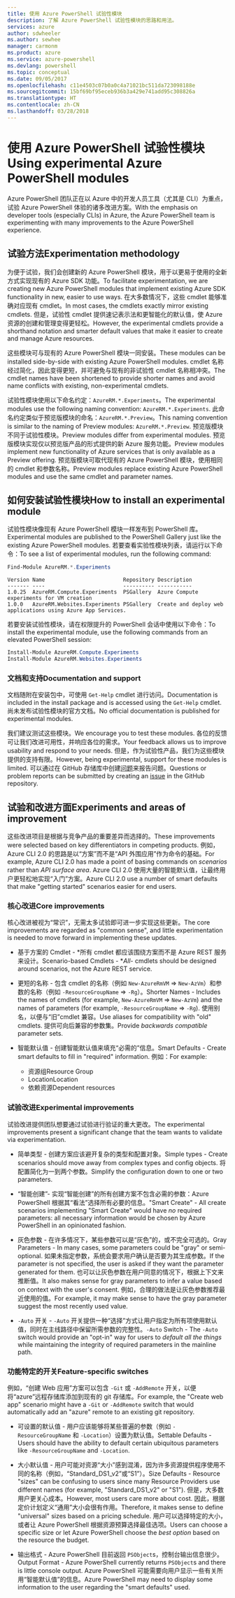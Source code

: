 ```yaml
---
title: 使用 Azure PowerShell 试验性模块
description: 了解 Azure PowerShell 试验性模块的思路和用法。
services: azure
author: sdwheeler
ms.author: sewhee
manager: carmonm
ms.product: azure
ms.service: azure-powershell
ms.devlang: powershell
ms.topic: conceptual
ms.date: 09/05/2017
ms.openlocfilehash: c11e4503c07b0a0c4a71021bc511da723098188e
ms.sourcegitcommit: 15bf69bf95eceb936b3a429e741add95c308826a
ms.translationtype: HT
ms.contentlocale: zh-CN
ms.lasthandoff: 03/28/2018
---
```

# <a name="using-experimental-azure-powershell-modules"></a><span data-ttu-id="1b788-103">使用 Azure PowerShell 试验性模块</span><span class="sxs-lookup"><span data-stu-id="1b788-103">Using experimental Azure PowerShell modules</span></span>

<span data-ttu-id="1b788-104">Azure PowerShell 团队正在以 Azure 中的开发人员工具（尤其是 CLI）为重点，试验 Azure PowerShell 体验的诸多改进方案。</span><span class="sxs-lookup"><span data-stu-id="1b788-104">With the emphasis on developer tools (especially CLIs) in Azure, the Azure PowerShell team is experimenting with many improvements to the Azure PowerShell experience.</span></span>

## <a name="experimentation-methodology"></a><span data-ttu-id="1b788-105">试验方法</span><span class="sxs-lookup"><span data-stu-id="1b788-105">Experimentation methodology</span></span>

<span data-ttu-id="1b788-106">为便于试验，我们会创建新的 Azure PowerShell 模块，用于以更易于使用的全新方式实现现有的 Azure SDK 功能。</span><span class="sxs-lookup"><span data-stu-id="1b788-106">To facilitate experimentation, we are creating new Azure PowerShell modules that implement existing Azure SDK functionality in new, easier to use ways.</span></span> <span data-ttu-id="1b788-107">在大多数情况下，这些 cmdlet 能够准确对应现有 cmdlet。</span><span class="sxs-lookup"><span data-stu-id="1b788-107">In most cases, the cmdlets exactly mirror existing cmdlets.</span></span> <span data-ttu-id="1b788-108">但是，试验性 cmdlet 提供速记表示法和更智能化的默认值，使 Azure 资源的创建和管理变得更轻松。</span><span class="sxs-lookup"><span data-stu-id="1b788-108">However, the experimental cmdlets provide a shorthand notation and smarter default values that make it easier to create and manage Azure resources.</span></span>

<span data-ttu-id="1b788-109">这些模块可与现有的 Azure PowerShell 模块一同安装。</span><span class="sxs-lookup"><span data-stu-id="1b788-109">These modules can be installed side-by-side with existing Azure PowerShell modules.</span></span> <span data-ttu-id="1b788-110">cmdlet 名称经过简化，因此变得更短，并可避免与现有的非试验性 cmdlet 名称相冲突。</span><span class="sxs-lookup"><span data-stu-id="1b788-110">The cmdlet names have been shortened to provide shorter names and avoid name conflicts with existing, non-experimental cmdlets.</span></span>

<span data-ttu-id="1b788-111">试验性模块使用以下命名约定：`AzureRM.*.Experiments`。</span><span class="sxs-lookup"><span data-stu-id="1b788-111">The experimental modules use the following naming convention: `AzureRM.*.Experiments`.</span></span> <span data-ttu-id="1b788-112">此命名约定类似于预览版模块的命名：`AzureRM.*.Preview`。</span><span class="sxs-lookup"><span data-stu-id="1b788-112">This naming convention is similar to the naming of Preview modules: `AzureRM.*.Preview`.</span></span> <span data-ttu-id="1b788-113">预览版模块不同于试验性模块。</span><span class="sxs-lookup"><span data-stu-id="1b788-113">Preview modules differ from experimental modules.</span></span> <span data-ttu-id="1b788-114">预览版模块实现仅以预览版产品的形式提供的新 Azure 服务功能。</span><span class="sxs-lookup"><span data-stu-id="1b788-114">Preview modules implement new functionality of Azure services that is only available as a Preview offering.</span></span> <span data-ttu-id="1b788-115">预览版模块可取代现有的 Azure PowerShell 模块，使用相同的 cmdlet 和参数名称。</span><span class="sxs-lookup"><span data-stu-id="1b788-115">Preview modules replace existing Azure PowerShell modules and use the same cmdlet and parameter names.</span></span>

## <a name="how-to-install-an-experimental-module"></a><span data-ttu-id="1b788-116">如何安装试验性模块</span><span class="sxs-lookup"><span data-stu-id="1b788-116">How to install an experimental module</span></span>

<span data-ttu-id="1b788-117">试验性模块像现有 Azure PowerShell 模块一样发布到 PowerShell 库。</span><span class="sxs-lookup"><span data-stu-id="1b788-117">Experimental modules are published to the PowerShell Gallery just like the existing Azure PowerShell modules.</span></span> <span data-ttu-id="1b788-118">若要查看实验性模块列表，请运行以下命令：</span><span class="sxs-lookup"><span data-stu-id="1b788-118">To see a list of experimental modules, run the following command:</span></span>

```powershell
Find-Module AzureRM.*.Experiments
```

```Output
Version Name                         Repository Description
------- ----                         ---------- -----------
1.0.25  AzureRM.Compute.Experiments  PSGallery  Azure Compute experiments for VM creation
1.0.0   AzureRM.Websites.Experiments PSGallery  Create and deploy web applications using Azure App Services.
```

<span data-ttu-id="1b788-119">若要安装试验性模块，请在权限提升的 PowerShell 会话中使用以下命令：</span><span class="sxs-lookup"><span data-stu-id="1b788-119">To install the experimental module, use the following commands from an elevated PowerShell session:</span></span>

```powershell
Install-Module AzureRM.Compute.Experiments
Install-Module AzureRM.Websites.Experiments
```

### <a name="documentation-and-support"></a><span data-ttu-id="1b788-120">文档和支持</span><span class="sxs-lookup"><span data-stu-id="1b788-120">Documentation and support</span></span>

<span data-ttu-id="1b788-121">文档随附在安装包中，可使用 `Get-Help` cmdlet 进行访问。</span><span class="sxs-lookup"><span data-stu-id="1b788-121">Documentation is included in the install package and is accessed using the `Get-Help` cmdlet.</span></span> <span data-ttu-id="1b788-122">尚未发布试验性模块的官方文档。</span><span class="sxs-lookup"><span data-stu-id="1b788-122">No official documentation is published for experimental modules.</span></span>

<span data-ttu-id="1b788-123">我们建议测试这些模块。</span><span class="sxs-lookup"><span data-stu-id="1b788-123">We encourage you to test these modules.</span></span> <span data-ttu-id="1b788-124">各位的反馈可让我们改进可用性，并响应各位的需求。</span><span class="sxs-lookup"><span data-stu-id="1b788-124">Your feedback allows us to improve usability and respond to your needs.</span></span> <span data-ttu-id="1b788-125">但是，作为试验性产品，我们为这些模块提供的支持有限。</span><span class="sxs-lookup"><span data-stu-id="1b788-125">However, being experimental, support for these modules is limited.</span></span> <span data-ttu-id="1b788-126">可以通过在 GitHub 存储库中创建[问题](https://github.com/Azure/azure-powershell/issues)来报告问题。</span><span class="sxs-lookup"><span data-stu-id="1b788-126">Questions or problem reports can be submitted by creating an [issue](https://github.com/Azure/azure-powershell/issues) in the GitHub repository.</span></span>

## <a name="experiments-and-areas-of-improvement"></a><span data-ttu-id="1b788-127">试验和改进方面</span><span class="sxs-lookup"><span data-stu-id="1b788-127">Experiments and areas of improvement</span></span>

<span data-ttu-id="1b788-128">这些改进项目是根据与竞争产品的重要差异而选择的。</span><span class="sxs-lookup"><span data-stu-id="1b788-128">These improvements were selected based on key differentiators in competing products.</span></span> <span data-ttu-id="1b788-129">例如，Azure CLI 2.0 的思路是以“方案”而不是“API 外围应用”作为命令的基础。</span><span class="sxs-lookup"><span data-stu-id="1b788-129">For example, Azure CLI 2.0 has made a point of basing commands on _scenarios_ rather than _API surface area_.</span></span>
<span data-ttu-id="1b788-130">Azure CLI 2.0 使用大量的智能默认值，让最终用户更轻松地实现“入门”方案。</span><span class="sxs-lookup"><span data-stu-id="1b788-130">Azure CLI 2.0 use a number of smart defaults that make "getting started" scenarios easier for end users.</span></span>

### <a name="core-improvements"></a><span data-ttu-id="1b788-131">核心改进</span><span class="sxs-lookup"><span data-stu-id="1b788-131">Core improvements</span></span>

<span data-ttu-id="1b788-132">核心改进被视为“常识”，无需太多试验即可进一步实现这些更新。</span><span class="sxs-lookup"><span data-stu-id="1b788-132">The core improvements are regarded as "common sense", and little experimentation is needed to move forward in implementing these updates.</span></span>

- <span data-ttu-id="1b788-133">基于方案的 Cmdlet - \*所有 cmdlet 都应该围绕方案而不是 Azure REST 服务来设计。</span><span class="sxs-lookup"><span data-stu-id="1b788-133">Scenario-based Cmdlets - \**All*- cmdlets should be designed around scenarios, not the Azure REST service.</span></span>

- <span data-ttu-id="1b788-134">更短的名称 - 包含 cmdlet 的名称（例如 `New-AzureRmVM` => `New-AzVm`）和参数的名称（例如 `-ResourceGroupName` => `-Rg`）。</span><span class="sxs-lookup"><span data-stu-id="1b788-134">Shorter Names - Includes the names of cmdlets (for example, `New-AzureRmVM` => `New-AzVm`) and the names of parameters (for example, `-ResourceGroupName` => `-Rg`).</span></span> <span data-ttu-id="1b788-135">使用别名，以便与“旧”cmdlet 兼容。</span><span class="sxs-lookup"><span data-stu-id="1b788-135">Use aliases for compatibility with "old" cmdlets.</span></span> <span data-ttu-id="1b788-136">提供可向后兼容的参数集。</span><span class="sxs-lookup"><span data-stu-id="1b788-136">Provide _backwards compatible_ parameter sets.</span></span>

- <span data-ttu-id="1b788-137">智能默认值 - 创建智能默认值来填充“必需的”信息。</span><span class="sxs-lookup"><span data-stu-id="1b788-137">Smart Defaults - Create smart defaults to fill in "required" information.</span></span> <span data-ttu-id="1b788-138">例如：</span><span class="sxs-lookup"><span data-stu-id="1b788-138">For example:</span></span>
  - <span data-ttu-id="1b788-139">资源组</span><span class="sxs-lookup"><span data-stu-id="1b788-139">Resource Group</span></span>
  - <span data-ttu-id="1b788-140">Location</span><span class="sxs-lookup"><span data-stu-id="1b788-140">Location</span></span>
  - <span data-ttu-id="1b788-141">依赖资源</span><span class="sxs-lookup"><span data-stu-id="1b788-141">Dependent resources</span></span>

### <a name="experimental-improvements"></a><span data-ttu-id="1b788-142">试验改进</span><span class="sxs-lookup"><span data-stu-id="1b788-142">Experimental improvements</span></span>

<span data-ttu-id="1b788-143">试验改进提供团队想要通过试验进行验证的重大更改。</span><span class="sxs-lookup"><span data-stu-id="1b788-143">The experimental improvements present a significant change that the team wants to validate via experimentation.</span></span>

- <span data-ttu-id="1b788-144">简单类型 - 创建方案应该避开复杂的类型和配置对象。</span><span class="sxs-lookup"><span data-stu-id="1b788-144">Simple types - Create scenarios should move away from complex types and config objects.</span></span> <span data-ttu-id="1b788-145">将配置简化为一到两个参数。</span><span class="sxs-lookup"><span data-stu-id="1b788-145">Simplify the configuration down to one or two parameters.</span></span>

- <span data-ttu-id="1b788-146">“智能创建”- 实现“智能创建”的所有创建方案不包含必需的参数：Azure PowerShell 根据其“看法”选择所有必要的信息。</span><span class="sxs-lookup"><span data-stu-id="1b788-146">"Smart Create" - All create scenarios implementing "Smart Create" would have _no_ required parameters: all necessary information would be chosen by Azure PowerShell in an opinionated fashion.</span></span>

- <span data-ttu-id="1b788-147">灰色参数 - 在许多情况下，某些参数可以是“灰色”的，或不完全可选的。</span><span class="sxs-lookup"><span data-stu-id="1b788-147">Gray Parameters - In many cases, some parameters could be "gray" or semi-optional.</span></span> <span data-ttu-id="1b788-148">如果未指定参数，系统会要求用户确认是否要为其生成参数。</span><span class="sxs-lookup"><span data-stu-id="1b788-148">If the parameter is not specified, the user is asked if they want the parameter generated for them.</span></span> <span data-ttu-id="1b788-149">也可以让灰色参数在用户同意的情况下，根据上下文来推断值。</span><span class="sxs-lookup"><span data-stu-id="1b788-149">It also makes sense for gray parameters to infer a value based on context with the user's consent.</span></span>
  <span data-ttu-id="1b788-150">例如，合理的做法是让灰色参数推荐最近使用的值。</span><span class="sxs-lookup"><span data-stu-id="1b788-150">For example, it may make sense to have the gray parameter suggest the most recently used value.</span></span>

- <span data-ttu-id="1b788-151">`-Auto` 开关 - `-Auto` 开关提供一种“选择”方式让用户指定为所有项使用默认值，同时在主线路径中保留所需参数的完整性。</span><span class="sxs-lookup"><span data-stu-id="1b788-151">`-Auto` Switch - The `-Auto` switch would provide an "opt-in" way for users to _default all the things_ while maintaining the integrity of required parameters in the mainline path.</span></span>

### <a name="feature-specific-switches"></a><span data-ttu-id="1b788-152">功能特定的开关</span><span class="sxs-lookup"><span data-stu-id="1b788-152">Feature-specific switches</span></span>

<span data-ttu-id="1b788-153">例如，“创建 Web 应用”方案可以包含 `-Git` 或 `-AddRemote` 开关，以便将“azure”远程存储库添加到现有的 git 存储库。</span><span class="sxs-lookup"><span data-stu-id="1b788-153">For example, the "Create web app" scenario might have a `-Git` or `-AddRemote` switch that would automatically add an "azure" remote to an existing git repository.</span></span>

- <span data-ttu-id="1b788-154">可设置的默认值 - 用户应该能够将某些普遍的参数（例如 `-ResourceGroupName` 和 `-Location`）设置为默认值。</span><span class="sxs-lookup"><span data-stu-id="1b788-154">Settable Defaults - Users should have the ability to default certain ubiquitous parameters like `-ResourceGroupName` and `-Location`.</span></span>

- <span data-ttu-id="1b788-155">大小默认值 - 用户可能对资源“大小”感到混淆，因为许多资源提供程序使用不同的名称（例如，“Standard\_DS1\_v2”或“S1”）。</span><span class="sxs-lookup"><span data-stu-id="1b788-155">Size Defaults - Resource "sizes" can be confusing to users since many Resource Providers use different names (for example, "Standard\_DS1\_v2" or "S1").</span></span> <span data-ttu-id="1b788-156">但是，大多数用户更关心成本。</span><span class="sxs-lookup"><span data-stu-id="1b788-156">However, most users care more about cost.</span></span> <span data-ttu-id="1b788-157">因此，根据定价计划定义“通用”大小会很有作用。</span><span class="sxs-lookup"><span data-stu-id="1b788-157">Therefore, it makes sense to define "universal" sizes based on a pricing schedule.</span></span> <span data-ttu-id="1b788-158">用户可以选择特定的大小，或者让 Azure PowerShell 根据资源预算选择最佳选项。</span><span class="sxs-lookup"><span data-stu-id="1b788-158">Users can choose a specific size or let Azure PowerShell choose the _best option_ based on the resource the budget.</span></span>

- <span data-ttu-id="1b788-159">输出格式 - Azure PowerShell 目前返回 `PSObject`s，控制台输出信息很少。</span><span class="sxs-lookup"><span data-stu-id="1b788-159">Output Format - Azure PowerShell currently returns `PSObject`s and there is little console output.</span></span> <span data-ttu-id="1b788-160">Azure PowerShell 可能需要向用户显示一些有关所用“智能默认值”的信息。</span><span class="sxs-lookup"><span data-stu-id="1b788-160">Azure PowerShell may need to display some information to the user regarding the "smart defaults" used.</span></span>
